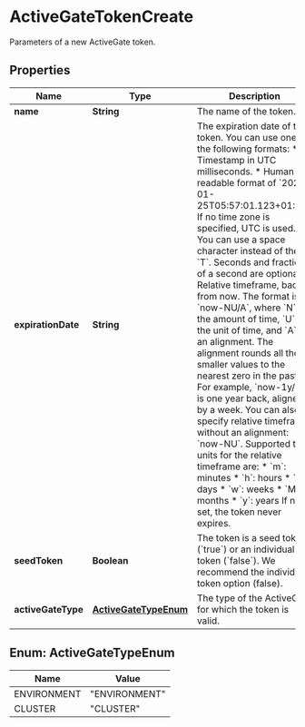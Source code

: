 

# ActiveGateTokenCreate

Parameters of a new ActiveGate token.

## Properties

| Name | Type | Description | Notes |
|------------ | ------------- | ------------- | -------------|
|**name** | **String** | The name of the token. |  |
|**expirationDate** | **String** | The expiration date of the token.   You can use one of the following formats:  * Timestamp in UTC milliseconds.  * Human-readable format of &#x60;2021-01-25T05:57:01.123+01:00&#x60;. If no time zone is specified, UTC is used. You can use a space character instead of the &#x60;T&#x60;. Seconds and fractions of a second are optional.  * Relative timeframe, back from now. The format is &#x60;now-NU/A&#x60;, where &#x60;N&#x60; is the amount of time, &#x60;U&#x60; is the unit of time, and &#x60;A&#x60; is an alignment. The alignment rounds all the smaller values to the nearest zero in the past. For example, &#x60;now-1y/w&#x60; is one year back, aligned by a week.  You can also specify relative timeframe without an alignment: &#x60;now-NU&#x60;.  Supported time units for the relative timeframe are:     * &#x60;m&#x60;: minutes     * &#x60;h&#x60;: hours     * &#x60;d&#x60;: days     * &#x60;w&#x60;: weeks     * &#x60;M&#x60;: months     * &#x60;y&#x60;: years   If not set, the token never expires. |  [optional] |
|**seedToken** | **Boolean** | The token is a seed token (&#x60;true&#x60;) or an individual token (&#x60;false&#x60;).    We recommend the individual token option (false). |  [optional] |
|**activeGateType** | [**ActiveGateTypeEnum**](#ActiveGateTypeEnum) | The type of the ActiveGate for which the token is valid. |  |



## Enum: ActiveGateTypeEnum

| Name | Value |
|---- | -----|
| ENVIRONMENT | &quot;ENVIRONMENT&quot; |
| CLUSTER | &quot;CLUSTER&quot; |



